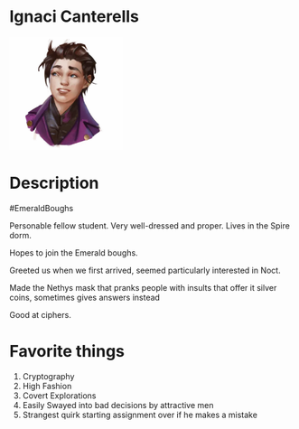 # Ignaci Canterells

<img src="images/ignaci_canterells.Avatar.webp" width=200 />

# Description

#EmeraldBoughs

Personable fellow student. Very well-dressed and proper. Lives in the Spire dorm.

Hopes to join the Emerald boughs.

Greeted us when we first arrived, seemed particularly interested in Noct.

Made the Nethys mask that pranks people with insults that offer it silver coins, sometimes gives answers instead

Good at ciphers.

# Favorite things

1. Cryptography
2. High Fashion
3. Covert Explorations
4. Easily Swayed into bad decisions by attractive men
5. Strangest quirk starting assignment over if he makes a mistake
